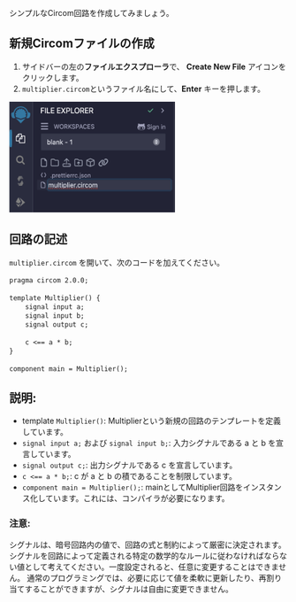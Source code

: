 シンプルなCircom回路を作成してみましょう。

## 新規Circomファイルの作成

1. サイドバーの左の**ファイルエクスプローラ**で、 **Create New File** アイコンをクリックします。
2. `multiplier.circom`というファイル名にして、**Enter** キーを押します。

<img src="https://raw.githubusercontent.com/ethereum/remix-workshops/master/CircomIntro/step-3/images/create_new_file.png" alt="create-new-file" width=300 height=200>

## 回路の記述

`multiplier.circom` を開いて、次のコードを加えてください。

```circom
pragma circom 2.0.0;

template Multiplier() {
    signal input a;
    signal input b;
    signal output c;

    c <== a * b;
}

component main = Multiplier();
```

## 説明:

- template `Multiplier()`: Multiplierという新規の回路のテンプレートを定義しています。
- `signal input a;` および `signal input b;`: 入力シグナルである a と b を宣言しています。
- `signal output c;`: 出力シグナルである c を宣言しています。
- `c <== a * b;`: c が a と b の積であることを制限しています。
- `component main = Multiplier();`: mainとしてMultiplier回路をインスタンス化しています。これには、コンパイラが必要になります。

### 注意:

シグナルは、暗号回路内の値で、回路の式と制約によって厳密に決定されます。 シグナルを回路によって定義される特定の数学的なルールに従わなければならない値として考えてください。一度設定されると、任意に変更することはできません。 通常のプログラミングでは、必要に応じて値を柔軟に更新したり、再割り当てすることができますが、シグナルは自由に変更できません。
